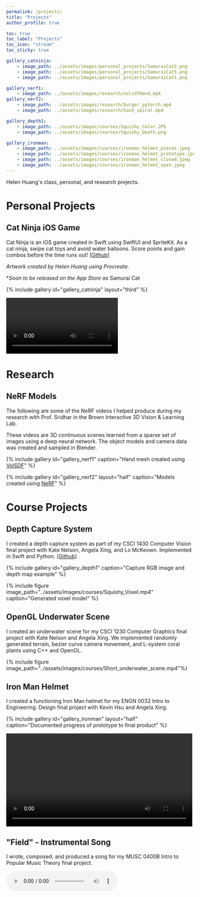 ```yaml
---
permalink: /projects/
title: "Projects"
author_profile: true

toc: true
toc_label: "Projects"
toc_icon: "stream"
toc_sticky: true

gallery_catninja:
    - image_path: ../assets/images/personal_projects/SamuraiCat2.png
    - image_path: ../assets/images/personal_projects/SamuraiCat5.png
    - image_path: ../assets/images/personal_projects/SamuraiCat1.png

gallery_nerf1:
    - image_path: ../assets/images/research/volsdfHand.mp4
gallery_nerf2:
    - image_path: ../assets/images/research/burger_pytorch.mp4
    - image_path: ../assets/images/research/hand_spiral.mp4

gallery_depth1:
    - image_path: ../assets/images/courses/Squishy_Color.JPG
    - image_path: ../assets/images/courses/Squishy_Depth.png

gallery_ironman:
    - image_path: ../assets/images/courses/ironman_helmet_pieces.jpeg
    - image_path: ../assets/images/courses/ironman_helmet_prototype.jpeg
    - image_path: ../assets/images/courses/ironman_helmet_closed.jpeg
    - image_path: ../assets/images/courses/ironman_helmet_open.jpeg
---
```


Helen Huang's class, personal, and research projects.

# Personal Projects

## Cat Ninja iOS Game
Cat Ninja is an iOS game created in Swift using SwiftUI and SpriteKit. As a cat ninja, swipe cat toys and avoid water balloons. Score points and gain combos before the time runs out! [[Github]](https://github.com/helen-huang9/CatNinja)

*Artwork created by Helen Huang using Procreate.*

**Soon to be released on the App Store as* Samurai Cat

{% include gallery id="gallery_catninja" layout="third" %}

<video width="300" controls>
    <source src="../assets/images/personal_projects/SamuraiCatPreview.mp4">
</video>

# Research
## NeRF Models
The following are some of the NeRF videos I helped produce during my research with Prof. Sridhar in the Brown Interactive 3D Vision & Learning Lab. 

These videos are 3D continuous scenes learned from a sparse set of images using a deep neural network. The object models and camera data was created and sampled in Blender.

{% include gallery id="gallery_nerf1" caption="Hand mesh created using [VolSDF](https://lioryariv.github.io/volsdf/)" %}

{% include gallery id="gallery_nerf2" layout="half" caption="Models created using [NeRF](https://www.matthewtancik.com/nerf)" %}

# Course Projects
## Depth Capture System
I created a depth capture system as part of my CSCI 1430 Computer Vision final project with Kate Nelson, Angela Xing, and Lo McKeown. Implemented in Swift and Python. [[Github]](https://github.com/helen-huang9/Depth-Capture-System)

{% include gallery id="gallery_depth1" caption="Capture RGB image and depth map example" %}

{% include figure image_path="../assets/images/courses/Squishy_Voxel.mp4" caption="Generated voxel model" %}

## OpenGL Underwater Scene
I created an underwater scene for my CSCI 1230 Computer Graphics final project with Kate Nelson and Angela Xing. We implemented randomly generated terrain, bezier curve camera movement, and L-system coral plants using C++ and OpenGL.

{% include figure image_path="../assets/images/courses/Short_underwater_scene.mp4"%}

## Iron Man Helmet
I created a functioning Iron Man helmet for my ENGN 0032 Intro to Engineering: Design final project with Kevin Hsu and Angela Xing. 

{% include gallery id="gallery_ironman" layout="half" caption="Documented progress of prototype to final product" %}

<video width="500" controls>
    <source src="../assets/images/courses/ironman_working.mp4">
</video>

## "Field" - Instrumental Song
I wrote, composed, and produced a song for my MUSC 0400B Intro to Popular Music Theory final project.

<audio controls>
    <source src="../assets/images/courses/song.m4a">
</audio>